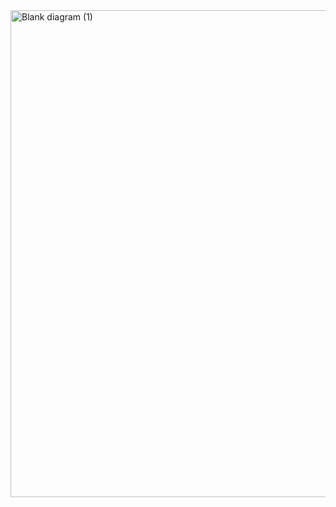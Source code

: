 <img width="2185" height="779" alt="Blank diagram (1)" src="https://github.com/user-attachments/assets/b4a6f27d-5d4b-4d20-b1a9-93bf01238bd1" />

